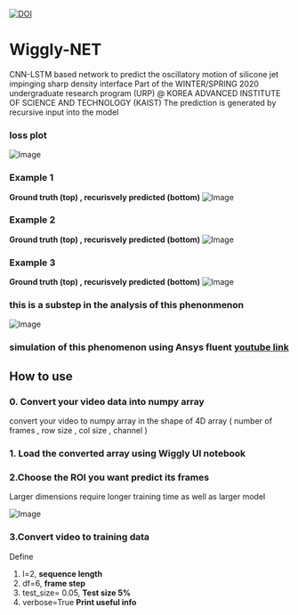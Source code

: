 [![DOI](https://zenodo.org/badge/295945576.svg)](https://zenodo.org/badge/latestdoi/295945576)

# Wiggly-NET
CNN-LSTM based network to predict the oscillatory motion of silicone jet impinging sharp density interface
Part of the WINTER/SPRING 2020 undergraduate research program (URP) @ KOREA ADVANCED INSTITUTE OF SCIENCE AND TECHNOLOGY (KAIST)
The prediction is generated by recursive input into the model

### loss plot
![Image](https://i.imgur.com/Z983VXD.png)

### Example 1
**Ground truth (top) , recurisvely predicted (bottom)**
![Image](https://i.imgur.com/ZSwdD3b.png)

### Example 2
**Ground truth (top) , recurisvely predicted (bottom)**
![Image](https://i.imgur.com/ii3xuhD.png)

### Example 3
**Ground truth (top) , recurisvely predicted (bottom)**
![Image](https://i.imgur.com/ZkMs6UB.png)



### this is a substep in the analysis of this phenonmenon
![Image](https://i.imgur.com/wWrdWEj.png)

### simulation of this phenomenon using Ansys fluent [youtube link](https://www.youtube.com/watch?v=hXc3pOpEeXc&feature=youtu.be)


## How to use

### 0. Convert your video data into numpy array
convert your video to numpy array in the shape of 4D array ( number of frames , row size , col size , channel )

### 1. Load the converted array using Wiggly UI notebook

### 2.Choose the ROI you want predict its frames
Larger dimensions require longer training time as well as larger model

![Image](https://i.imgur.com/iQRbc2i.png)


### 3.Convert video to training data 
Define 

1. l=2,    **sequence length**
2. df=6,   **frame step**
3. test_size= 0.05,   **Test size 5%**
4. verbose=True    **Print useful info**
 
